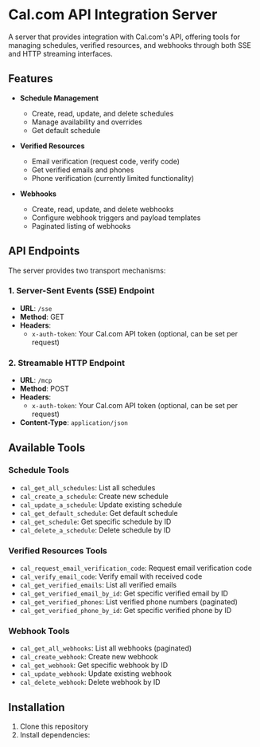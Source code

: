 # Cal.com API Integration Server

A server that provides integration with Cal.com's API, offering tools for managing schedules, verified resources, and webhooks through both SSE and HTTP streaming interfaces.

## Features

- **Schedule Management**
  - Create, read, update, and delete schedules
  - Manage availability and overrides
  - Get default schedule

- **Verified Resources**
  - Email verification (request code, verify code)
  - Get verified emails and phones
  - Phone verification (currently limited functionality)

- **Webhooks**
  - Create, read, update, and delete webhooks
  - Configure webhook triggers and payload templates
  - Paginated listing of webhooks

## API Endpoints

The server provides two transport mechanisms:

### 1. Server-Sent Events (SSE) Endpoint
- **URL**: `/sse`
- **Method**: GET
- **Headers**:
  - `x-auth-token`: Your Cal.com API token (optional, can be set per request)

### 2. Streamable HTTP Endpoint
- **URL**: `/mcp`
- **Method**: POST
- **Headers**:
  - `x-auth-token`: Your Cal.com API token (optional, can be set per request)
- **Content-Type**: `application/json`

## Available Tools

### Schedule Tools
- `cal_get_all_schedules`: List all schedules
- `cal_create_a_schedule`: Create new schedule
- `cal_update_a_schedule`: Update existing schedule
- `cal_get_default_schedule`: Get default schedule
- `cal_get_schedule`: Get specific schedule by ID
- `cal_delete_a_schedule`: Delete schedule by ID

### Verified Resources Tools
- `cal_request_email_verification_code`: Request email verification code
- `cal_verify_email_code`: Verify email with received code
- `cal_get_verified_emails`: List all verified emails
- `cal_get_verified_email_by_id`: Get specific verified email by ID
- `cal_get_verified_phones`: List verified phone numbers (paginated)
- `cal_get_verified_phone_by_id`: Get specific verified phone by ID

### Webhook Tools
- `cal_get_all_webhooks`: List all webhooks (paginated)
- `cal_create_webhook`: Create new webhook
- `cal_get_webhook`: Get specific webhook by ID
- `cal_update_webhook`: Update existing webhook
- `cal_delete_webhook`: Delete webhook by ID

## Installation

1. Clone this repository
2. Install dependencies:
   ```bash